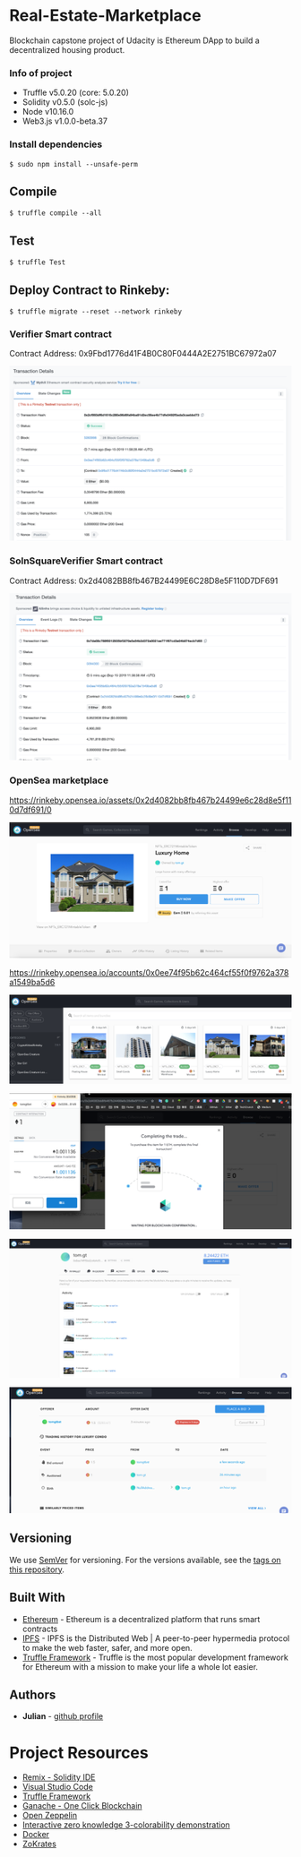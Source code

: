 # Real-Estate-Marketplace

Blockchain capstone project of Udacity is Ethereum DApp to build a decentralized housing product.

### Info of project

* Truffle v5.0.20 (core: 5.0.20)
* Solidity v0.5.0 (solc-js)
* Node v10.16.0
* Web3.js v1.0.0-beta.37

### Install dependencies

```
$ sudo npm install --unsafe-perm
```

## Compile 

```
$ truffle compile --all
```

## Test

```
$ truffle Test
```

## Deploy Contract to Rinkeby:

```
$ truffle migrate --reset --network rinkeby
```

### Verifier Smart contract

Contract Address: 0x9Fbd1776d41F4B0C80F0444A2E2751BC67972a07

![Verifier](img/Verifier.png)

### SolnSquareVerifier Smart contract

Contract Address: 0x2d4082BB8fb467B24499E6C28D8e5F110D7DF691

![SolnSquareVerifier](img/SolnSquareVerifier.png)

### OpenSea marketplace

https://rinkeby.opensea.io/assets/0x2d4082bb8fb467b24499e6c28d8e5f110d7df691/0


![marketplace](img/1.png)

https://rinkeby.opensea.io/accounts/0x0ee74f95b62c464cf55f0f9762a378a1549ba5d6

![marketplace](img/3.png)

![marketplace](img/4.png)

![marketplace](img/5.png)

![marketplace](img/6.png)


## Versioning

We use [SemVer](http://semver.org/) for versioning. For the versions available, see the [tags on this repository](https://github.com/your/project/tags).

## Built With

* [Ethereum](https://www.ethereum.org/) - Ethereum is a decentralized platform that runs smart contracts
* [IPFS](https://ipfs.io/) - IPFS is the Distributed Web | A peer-to-peer hypermedia protocol
to make the web faster, safer, and more open.
* [Truffle Framework](http://truffleframework.com/) - Truffle is the most popular development framework for Ethereum with a mission to make your life a whole lot easier.

## Authors

* **Julian** - [github profile](https://github.com/juliannic)


# Project Resources

* [Remix - Solidity IDE](https://remix.ethereum.org/)
* [Visual Studio Code](https://code.visualstudio.com/)
* [Truffle Framework](https://truffleframework.com/)
* [Ganache - One Click Blockchain](https://truffleframework.com/ganache)
* [Open Zeppelin ](https://openzeppelin.org/)
* [Interactive zero knowledge 3-colorability demonstration](http://web.mit.edu/~ezyang/Public/graph/svg.html)
* [Docker](https://docs.docker.com/install/)
* [ZoKrates](https://github.com/Zokrates/ZoKrates)
